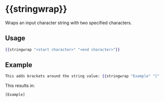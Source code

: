# {{stringwrap}}

Wraps an input character string with two specified characters.

## Usage

```handlebars
{{stringwrap "<start character>" "<end character>"}}
```

## Example

```handlebars
This adds brackets around the string value: {{stringwrap "Example" "[" "]"}}
```

This results in:

```text
[Example]
```
